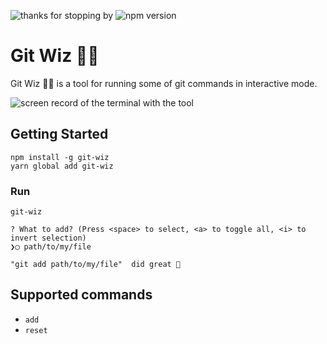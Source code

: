 ![thanks for stopping by](https://moshfeudev.wixsite.com/shield/_functions/view/git-wiz)
![npm version](https://img.shields.io/npm/v/git-wiz)

# Git Wiz 🧙‍♂️

Git Wiz 🧙‍♂️ is a tool for running some of git commands in interactive mode.

![screen record of the terminal with the tool](https://user-images.githubusercontent.com/3723951/92808490-75941500-f3c4-11ea-9ab0-e08072e9b178.gif)

## Getting Started

```shell
npm install -g git-wiz
yarn global add git-wiz
```

### Run

```shell
git-wiz

? What to add? (Press <space> to select, <a> to toggle all, <i> to invert selection)
❯◯ path/to/my/file

"git add path/to/my/file"  did great 🤟
```

## Supported commands

- `add`
- `reset`
